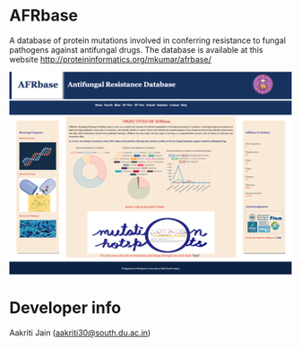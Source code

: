 # AFRbase
A database of protein mutations involved in conferring resistance to fungal pathogens against antifungal drugs. The database is available at this website http://proteininformatics.org/mkumar/afrbase/

![database_capture.jpg](https://github.com/mkubiophysics/AFRbase/blob/main/database_capture.png)
# Developer info
Aakriti Jain (aakriti30@south.du.ac.in)
